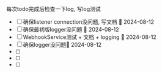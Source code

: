 每次todo完成后检查一下log, 写log测试

- [ ] 确保listener connection没问题, 写文档 📅 2024-08-12 
- [ ] 确保最初版logger没问题  📅 2024-08-12 
- [ ] WebhookService测试 + 文档 + logging 📅 2024-08-12 
- [ ] 确保logger没问题📅 2024-08-12 
- [ ] 
- [ ] 
- [ ] 
